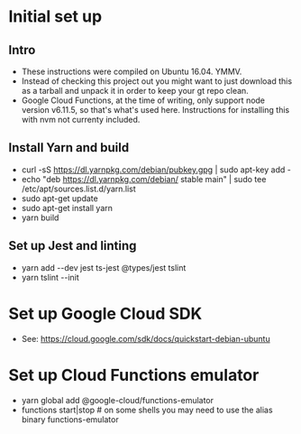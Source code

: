 # Initial set up

## Intro
* These instructions were compiled on Ubuntu 16.04. YMMV.
* Instead of checking this project out you might want to just download this as a tarball and unpack it in order to keep your gt repo clean.
* Google Cloud Functions, at the time of writing, only support node version v6.11.5, so that's what's used here. Instructions for installing this with nvm not currenty included. 

## Install Yarn and build
* curl -sS https://dl.yarnpkg.com/debian/pubkey.gpg | sudo apt-key add -
* echo "deb https://dl.yarnpkg.com/debian/ stable main" | sudo tee /etc/apt/sources.list.d/yarn.list
* sudo apt-get update
* sudo apt-get install yarn
* yarn build


## Set up Jest and linting 
* yarn add --dev jest ts-jest @types/jest tslint
* yarn tslint --init

# Set up Google Cloud SDK
* See: https://cloud.google.com/sdk/docs/quickstart-debian-ubuntu

# Set up Cloud Functions emulator
* yarn global add @google-cloud/functions-emulator
* functions start|stop  # on some shells you may need to use the alias binary functions-emulator

